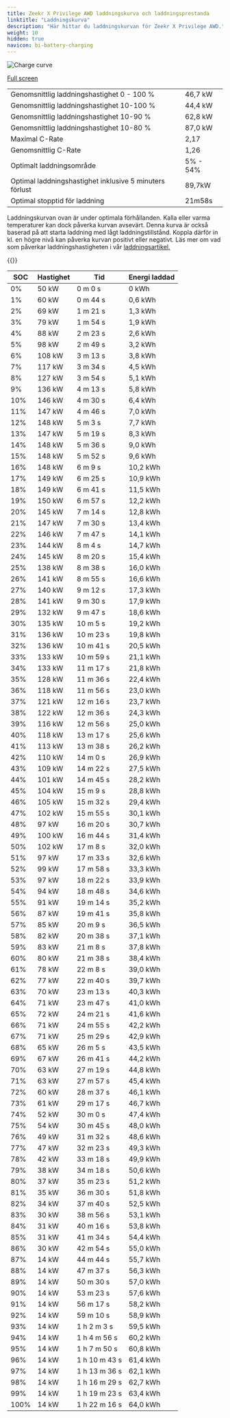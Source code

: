 ```yaml
---
title: Zeekr X Privilege AWD laddningskurva och laddningsprestanda
linktitle: "Laddningskurva"
description: "Här hittar du laddningskurvan för Zeekr X Privilege AWD."
weight: 10
hidden: true
navicon: bi-battery-charging
---
```

<!-- markdownlint-disable MD033 -->
<img src="../chargingcurve.svg" alt="Charge curve" class="img-fluid">

[Full screen](../chargingcurve.svg)


<table class="table table-striped">
<tbody>
<tr>
<td>Genomsnittlig laddningshastighet 0 - 100 %</td><td>46,7 kW</td>
</tr>
<tr>
<td>Genomsnittlig laddningshastighet 10-100 %</td><td>44,4 kW</td>
</tr>
<tr>
<td>Genomsnittlig laddningshastighet 10-90 %</td><td>62,8 kW</td>
</tr>
<tr>
<td>Genomsnittlig laddningshastighet 10-80 %</td><td>87,0 kW</td>
</tr>
<tr>
<td>Maximal C-Rate</td><td>2,17</td>
</tr>
<tr>
<td>Genomsnittlig C-Rate</td><td>1,26</td>
</tr>
<tr>
<td>Optimalt laddningsområde</td><td>5% - 54%</td>
</tr>
<tr>
<td>Optimal laddningshastighet inklusive 5 minuters förlust</td><td>89,7kW</td>
</tr>
<tr>
<td>Optimal stopptid för laddning</td><td>21m58s</td>
</tr>
</tbody>
</table>


Laddningskurvan ovan är under optimala förhållanden. Kalla eller varma temperaturer kan dock påverka kurvan avsevärt. Denna kurva är också baserad på att starta laddning med lågt laddningstillstånd. Koppla därför in kl. en högre nivå kan påverka kurvan positivt eller negativt. Läs mer om vad som påverkar laddningshastigheten i vår [laddningsartikel.](../../../../../technology/battery/charging/) 


{{<evkxdisplayaddarticle />}}
<table class="table table-striped">
<thead>
<tr><th>SOC</th><th>Hastighet</th><th>Tid</th><th>Energi laddad</th></tr>
</thead>
<tbody>
<tr>
<td>0%</td><td>50 kW</td><td> 0 m 0 s </td><td>0 kWh </td>
</tr>
<tr>
<td>1%</td><td>60 kW</td><td> 0 m 44 s </td><td>0,6 kWh </td>
</tr>
<tr>
<td>2%</td><td>69 kW</td><td> 1 m 21 s </td><td>1,3 kWh </td>
</tr>
<tr>
<td>3%</td><td>79 kW</td><td> 1 m 54 s </td><td>1,9 kWh </td>
</tr>
<tr>
<td>4%</td><td>88 kW</td><td> 2 m 23 s </td><td>2,6 kWh </td>
</tr>
<tr>
<td>5%</td><td>98 kW</td><td> 2 m 49 s </td><td>3,2 kWh </td>
</tr>
<tr>
<td>6%</td><td>108 kW</td><td> 3 m 13 s </td><td>3,8 kWh </td>
</tr>
<tr>
<td>7%</td><td>117 kW</td><td> 3 m 34 s </td><td>4,5 kWh </td>
</tr>
<tr>
<td>8%</td><td>127 kW</td><td> 3 m 54 s </td><td>5,1 kWh </td>
</tr>
<tr>
<td>9%</td><td>136 kW</td><td> 4 m 13 s </td><td>5,8 kWh </td>
</tr>
<tr>
<td>10%</td><td>146 kW</td><td> 4 m 30 s </td><td>6,4 kWh </td>
</tr>
<tr>
<td>11%</td><td>147 kW</td><td> 4 m 46 s </td><td>7,0 kWh </td>
</tr>
<tr>
<td>12%</td><td>148 kW</td><td> 5 m 3 s </td><td>7,7 kWh </td>
</tr>
<tr>
<td>13%</td><td>147 kW</td><td> 5 m 19 s </td><td>8,3 kWh </td>
</tr>
<tr>
<td>14%</td><td>148 kW</td><td> 5 m 36 s </td><td>9,0 kWh </td>
</tr>
<tr>
<td>15%</td><td>148 kW</td><td> 5 m 52 s </td><td>9,6 kWh </td>
</tr>
<tr>
<td>16%</td><td>148 kW</td><td> 6 m 9 s </td><td>10,2 kWh </td>
</tr>
<tr>
<td>17%</td><td>149 kW</td><td> 6 m 25 s </td><td>10,9 kWh </td>
</tr>
<tr>
<td>18%</td><td>149 kW</td><td> 6 m 41 s </td><td>11,5 kWh </td>
</tr>
<tr>
<td>19%</td><td>150 kW</td><td> 6 m 57 s </td><td>12,2 kWh </td>
</tr>
<tr>
<td>20%</td><td>145 kW</td><td> 7 m 14 s </td><td>12,8 kWh </td>
</tr>
<tr>
<td>21%</td><td>147 kW</td><td> 7 m 30 s </td><td>13,4 kWh </td>
</tr>
<tr>
<td>22%</td><td>146 kW</td><td> 7 m 47 s </td><td>14,1 kWh </td>
</tr>
<tr>
<td>23%</td><td>144 kW</td><td> 8 m 4 s </td><td>14,7 kWh </td>
</tr>
<tr>
<td>24%</td><td>145 kW</td><td> 8 m 20 s </td><td>15,4 kWh </td>
</tr>
<tr>
<td>25%</td><td>138 kW</td><td> 8 m 38 s </td><td>16,0 kWh </td>
</tr>
<tr>
<td>26%</td><td>141 kW</td><td> 8 m 55 s </td><td>16,6 kWh </td>
</tr>
<tr>
<td>27%</td><td>140 kW</td><td> 9 m 12 s </td><td>17,3 kWh </td>
</tr>
<tr>
<td>28%</td><td>141 kW</td><td> 9 m 30 s </td><td>17,9 kWh </td>
</tr>
<tr>
<td>29%</td><td>132 kW</td><td> 9 m 47 s </td><td>18,6 kWh </td>
</tr>
<tr>
<td>30%</td><td>135 kW</td><td> 10 m 5 s </td><td>19,2 kWh </td>
</tr>
<tr>
<td>31%</td><td>136 kW</td><td> 10 m 23 s </td><td>19,8 kWh </td>
</tr>
<tr>
<td>32%</td><td>136 kW</td><td> 10 m 41 s </td><td>20,5 kWh </td>
</tr>
<tr>
<td>33%</td><td>133 kW</td><td> 10 m 59 s </td><td>21,1 kWh </td>
</tr>
<tr>
<td>34%</td><td>133 kW</td><td> 11 m 17 s </td><td>21,8 kWh </td>
</tr>
<tr>
<td>35%</td><td>128 kW</td><td> 11 m 36 s </td><td>22,4 kWh </td>
</tr>
<tr>
<td>36%</td><td>118 kW</td><td> 11 m 56 s </td><td>23,0 kWh </td>
</tr>
<tr>
<td>37%</td><td>121 kW</td><td> 12 m 16 s </td><td>23,7 kWh </td>
</tr>
<tr>
<td>38%</td><td>122 kW</td><td> 12 m 36 s </td><td>24,3 kWh </td>
</tr>
<tr>
<td>39%</td><td>116 kW</td><td> 12 m 56 s </td><td>25,0 kWh </td>
</tr>
<tr>
<td>40%</td><td>118 kW</td><td> 13 m 17 s </td><td>25,6 kWh </td>
</tr>
<tr>
<td>41%</td><td>113 kW</td><td> 13 m 38 s </td><td>26,2 kWh </td>
</tr>
<tr>
<td>42%</td><td>110 kW</td><td> 14 m 0 s </td><td>26,9 kWh </td>
</tr>
<tr>
<td>43%</td><td>109 kW</td><td> 14 m 22 s </td><td>27,5 kWh </td>
</tr>
<tr>
<td>44%</td><td>101 kW</td><td> 14 m 45 s </td><td>28,2 kWh </td>
</tr>
<tr>
<td>45%</td><td>104 kW</td><td> 15 m 9 s </td><td>28,8 kWh </td>
</tr>
<tr>
<td>46%</td><td>105 kW</td><td> 15 m 32 s </td><td>29,4 kWh </td>
</tr>
<tr>
<td>47%</td><td>102 kW</td><td> 15 m 55 s </td><td>30,1 kWh </td>
</tr>
<tr>
<td>48%</td><td>97 kW</td><td> 16 m 20 s </td><td>30,7 kWh </td>
</tr>
<tr>
<td>49%</td><td>100 kW</td><td> 16 m 44 s </td><td>31,4 kWh </td>
</tr>
<tr>
<td>50%</td><td>102 kW</td><td> 17 m 8 s </td><td>32,0 kWh </td>
</tr>
<tr>
<td>51%</td><td>97 kW</td><td> 17 m 33 s </td><td>32,6 kWh </td>
</tr>
<tr>
<td>52%</td><td>99 kW</td><td> 17 m 58 s </td><td>33,3 kWh </td>
</tr>
<tr>
<td>53%</td><td>97 kW</td><td> 18 m 22 s </td><td>33,9 kWh </td>
</tr>
<tr>
<td>54%</td><td>94 kW</td><td> 18 m 48 s </td><td>34,6 kWh </td>
</tr>
<tr>
<td>55%</td><td>91 kW</td><td> 19 m 14 s </td><td>35,2 kWh </td>
</tr>
<tr>
<td>56%</td><td>87 kW</td><td> 19 m 41 s </td><td>35,8 kWh </td>
</tr>
<tr>
<td>57%</td><td>85 kW</td><td> 20 m 9 s </td><td>36,5 kWh </td>
</tr>
<tr>
<td>58%</td><td>82 kW</td><td> 20 m 38 s </td><td>37,1 kWh </td>
</tr>
<tr>
<td>59%</td><td>83 kW</td><td> 21 m 8 s </td><td>37,8 kWh </td>
</tr>
<tr>
<td>60%</td><td>80 kW</td><td> 21 m 38 s </td><td>38,4 kWh </td>
</tr>
<tr>
<td>61%</td><td>78 kW</td><td> 22 m 8 s </td><td>39,0 kWh </td>
</tr>
<tr>
<td>62%</td><td>77 kW</td><td> 22 m 40 s </td><td>39,7 kWh </td>
</tr>
<tr>
<td>63%</td><td>70 kW</td><td> 23 m 13 s </td><td>40,3 kWh </td>
</tr>
<tr>
<td>64%</td><td>71 kW</td><td> 23 m 47 s </td><td>41,0 kWh </td>
</tr>
<tr>
<td>65%</td><td>72 kW</td><td> 24 m 21 s </td><td>41,6 kWh </td>
</tr>
<tr>
<td>66%</td><td>71 kW</td><td> 24 m 55 s </td><td>42,2 kWh </td>
</tr>
<tr>
<td>67%</td><td>71 kW</td><td> 25 m 29 s </td><td>42,9 kWh </td>
</tr>
<tr>
<td>68%</td><td>65 kW</td><td> 26 m 5 s </td><td>43,5 kWh </td>
</tr>
<tr>
<td>69%</td><td>67 kW</td><td> 26 m 41 s </td><td>44,2 kWh </td>
</tr>
<tr>
<td>70%</td><td>63 kW</td><td> 27 m 19 s </td><td>44,8 kWh </td>
</tr>
<tr>
<td>71%</td><td>63 kW</td><td> 27 m 57 s </td><td>45,4 kWh </td>
</tr>
<tr>
<td>72%</td><td>60 kW</td><td> 28 m 37 s </td><td>46,1 kWh </td>
</tr>
<tr>
<td>73%</td><td>61 kW</td><td> 29 m 17 s </td><td>46,7 kWh </td>
</tr>
<tr>
<td>74%</td><td>52 kW</td><td> 30 m 0 s </td><td>47,4 kWh </td>
</tr>
<tr>
<td>75%</td><td>54 kW</td><td> 30 m 45 s </td><td>48,0 kWh </td>
</tr>
<tr>
<td>76%</td><td>49 kW</td><td> 31 m 32 s </td><td>48,6 kWh </td>
</tr>
<tr>
<td>77%</td><td>47 kW</td><td> 32 m 23 s </td><td>49,3 kWh </td>
</tr>
<tr>
<td>78%</td><td>42 kW</td><td> 33 m 18 s </td><td>49,9 kWh </td>
</tr>
<tr>
<td>79%</td><td>38 kW</td><td> 34 m 18 s </td><td>50,6 kWh </td>
</tr>
<tr>
<td>80%</td><td>37 kW</td><td> 35 m 23 s </td><td>51,2 kWh </td>
</tr>
<tr>
<td>81%</td><td>35 kW</td><td> 36 m 30 s </td><td>51,8 kWh </td>
</tr>
<tr>
<td>82%</td><td>34 kW</td><td> 37 m 40 s </td><td>52,5 kWh </td>
</tr>
<tr>
<td>83%</td><td>30 kW</td><td> 38 m 56 s </td><td>53,1 kWh </td>
</tr>
<tr>
<td>84%</td><td>31 kW</td><td> 40 m 16 s </td><td>53,8 kWh </td>
</tr>
<tr>
<td>85%</td><td>31 kW</td><td> 41 m 34 s </td><td>54,4 kWh </td>
</tr>
<tr>
<td>86%</td><td>30 kW</td><td> 42 m 54 s </td><td>55,0 kWh </td>
</tr>
<tr>
<td>87%</td><td>14 kW</td><td> 44 m 44 s </td><td>55,7 kWh </td>
</tr>
<tr>
<td>88%</td><td>14 kW</td><td> 47 m 37 s </td><td>56,3 kWh </td>
</tr>
<tr>
<td>89%</td><td>14 kW</td><td> 50 m 30 s </td><td>57,0 kWh </td>
</tr>
<tr>
<td>90%</td><td>14 kW</td><td> 53 m 23 s </td><td>57,6 kWh </td>
</tr>
<tr>
<td>91%</td><td>14 kW</td><td> 56 m 17 s </td><td>58,2 kWh </td>
</tr>
<tr>
<td>92%</td><td>14 kW</td><td> 59 m 10 s </td><td>58,9 kWh </td>
</tr>
<tr>
<td>93%</td><td>14 kW</td><td>1 h 2 m 3 s </td><td>59,5 kWh </td>
</tr>
<tr>
<td>94%</td><td>14 kW</td><td>1 h 4 m 56 s </td><td>60,2 kWh </td>
</tr>
<tr>
<td>95%</td><td>14 kW</td><td>1 h 7 m 50 s </td><td>60,8 kWh </td>
</tr>
<tr>
<td>96%</td><td>14 kW</td><td>1 h 10 m 43 s </td><td>61,4 kWh </td>
</tr>
<tr>
<td>97%</td><td>14 kW</td><td>1 h 13 m 36 s </td><td>62,1 kWh </td>
</tr>
<tr>
<td>98%</td><td>14 kW</td><td>1 h 16 m 29 s </td><td>62,7 kWh </td>
</tr>
<tr>
<td>99%</td><td>14 kW</td><td>1 h 19 m 23 s </td><td>63,4 kWh </td>
</tr>
<tr>
<td>100%</td><td>14 kW</td><td>1 h 22 m 16 s </td><td>64,0 kWh </td>
</tr>
</tbody>
</table>

